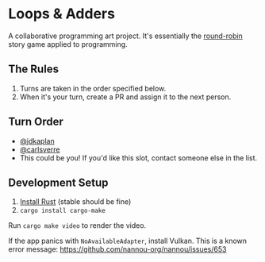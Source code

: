 # Loops & Adders

A collaborative programming art project.
It's essentially the [round-robin][round-robin] story game applied to programming.

[round-robin]: https://en.wikipedia.org/wiki/Round-robin_story

## The Rules

1. Turns are taken in the order specified below.
2. When it's your turn, create a PR and assign it to the next person.

## Turn Order

* [@jdkaplan](https://github.com/jdkaplan)
* [@carlsverre](https://github.com/carlsverre)
* This could be you!  If you'd like this slot, contact someone else in the list.

## Development Setup

1. [Install Rust](https://www.rust-lang.org/learn/get-started) (stable should be fine)
2. `cargo install cargo-make`

Run `cargo make video` to render the video.

If the app panics with `NoAvailableAdapter`, install Vulkan.
This is a known error message: https://github.com/nannou-org/nannou/issues/653
